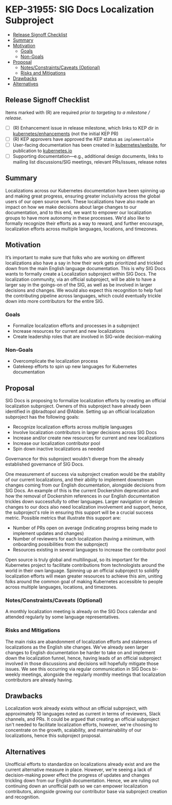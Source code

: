 # KEP-31955: SIG Docs Localization Subproject

- [Release Signoff Checklist](#release-signoff-checklist)
- [Summary](#summary)
- [Motivation](#motivation)
  - [Goals](#goals)
  - [Non-Goals](#non-goals)
- [Proposal](#proposal)
  - [Notes/Constraints/Caveats (Optional)](#notesconstraintscaveats-optional)
  - [Risks and Mitigations](#risks-and-mitigations)
- [Drawbacks](#drawbacks)
- [Alternatives](#alternatives)

## Release Signoff Checklist

Items marked with (R) are required *prior to targeting to a milestone / release*.

- [ ] (R) Enhancement issue in release milestone, which links to KEP dir in [kubernetes/enhancements] (not the initial KEP PR)
- [ ] (R) KEP approvers have approved the KEP status as `implementable`
- [ ] User-facing documentation has been created in [kubernetes/website], for publication to [kubernetes.io]
- [ ] Supporting documentation—e.g., additional design documents, links to mailing list discussions/SIG meetings, relevant PRs/issues, release notes

[kubernetes.io]: https://kubernetes.io/
[kubernetes/enhancements]: https://git.k8s.io/enhancements
[kubernetes/kubernetes]: https://git.k8s.io/kubernetes
[kubernetes/website]: https://git.k8s.io/website

## Summary

Localizations across our Kubernetes documentation have been spinning up and making great progress, ensuring greater inclusivity across the global users of our open source work. These localizations have also made an impact on how we make decisions about large changes to our documentation, and to this end, we want to empower our localization groups to have more autonomy in these processes. We'd also like to formally recognize their efforts as a way to reward, and further encourage, localization efforts across multiple languages, locations, and timezones.

## Motivation

It’s important to make sure that folks who are working on different localizations also have a say in how their work gets prioritized and trickled down from the main English language documentation. This is why SIG Docs wants to formally create a Localization subproject within SIG Docs. The localization community, via an official subproject, will be able to have a larger say in the goings-on of the SIG, as well as be involved in larger decisions and changes. We would also expect this recognition to help fuel the contributing pipeline across languages, which could eventually trickle down into more contributors for the entire SIG.

### Goals

* Formalize localization efforts and processes in a subproject
* Increase resources for current and new localizations
* Create leadership roles that are involved in SIG-wide decision-making

### Non-Goals

* Overcomplicate the localization process
* Gatekeep efforts to spin up new languages for Kubernetes documentation

## Proposal

SIG Docs is proposing to formalize localization efforts by creating an official localization subproject. Owners of this subproject have already been identified in @bradtopol and @Abbie. Setting up an official localization subproject has the following goals:

* Recognize localization efforts across multiple languages
* Involve localization contributors in larger decisions across SIG Docs
* Increase and/or create new resources for current and new localizations
* Increase our localization contributor pool
* Spin down inactive localizations as needed

Governance for this subproject wouldn't diverge from the already established governance of SIG Docs.

One measurement of success via subproject creation would be the stability of our current localizations, and their ability to implement downstream changes coming from our English documentation, alongside decisions from SIG Docs. An example of this is the current Dockershim deprecation and how the removal of Dockershim references in our English documentation trickles down successfully to other languages. Larger navigation or design changes to our docs also need localization involvement and support, hence, the subproject's role in ensuring this support will be a crucial success metric. Possible metrics that illustrate this support are:

* Number of PRs open on average (indicating progress being made to implement updates and changes)
* Number of reviewers for each localization (having a minimum, with onboarding possibilities from the subproject)
* Resources existing in several languages to increase the contributor pool

Open source is truly global and multilingual, so its important for the Kubernetes project to facilitate contributions from technologists around the world in their own language. Spinning up an official subproject to solidify localization efforts will mean greater resources to achieve this aim, uniting folks around the common goal of making Kubernetes accessible to people across multiple languages, locations, and timezones.

### Notes/Constraints/Caveats (Optional)

A monthly localization meeting is already on the SIG Docs calendar and attended regularly by some language representatives.

### Risks and Mitigations

The main risks are abandonment of localization efforts and staleness of localizations as the English site changes. We've already seen larger changes to English documentation be harder to take on and implement down the localization funnel, hence, having leads of an official subproject involved in those discussions and decisions will hopefully mitigate those issues. We see this occurring via regular communication in SIG Docs bi-weekly meetings, alongside the regularly monthly meetings that localization contributors are already having.

## Drawbacks

Localization work already exists without an official subproject, with approximately 10 languages noted as current in terms of reviewers, Slack channels, and PRs. It could be argued that creating an official subproject isn't needed to facilitate localization efforts, however, we're choosing to concentrate on the growth, scalability, and maintainability of our localizations, hence this subproject proposal.

## Alternatives

Unofficial efforts to standardize on localizations already exist and are the current alternative measure in place. However, we're seeing a lack of decision-making power effect the progress of updates and changes trickling down from our English documentation. Hence, we are ruling out continuing down an unofficial path so we can empower localization contributors, alongside growing our contributor base via subproject creation and recognition.
